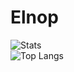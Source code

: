 # Elnop
![Stats](https://github-readme-stats.vercel.app/api?username=Elnop&show_icons=true&theme=tokyonight&hide=issues&count_private=true)  
![Top Langs](https://github-readme-stats.vercel.app/api/top-langs/?username=Elnop)
